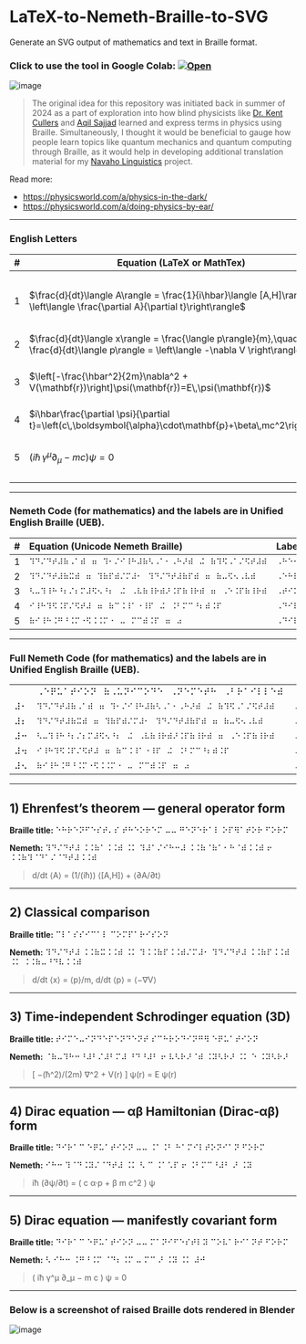 # LaTeX-to-Nemeth-Braille-to-SVG
Generate an SVG output of mathematics and text in Braille format. 

### Click to use the tool in Google Colab: [![Open](https://colab.research.google.com/assets/colab-badge.svg)](https://colab.research.google.com/github/OJB-Quantum/LaTeX-to-Nemeth-Braille-to-SVG/blob/main/LaTeX_to_Nemeth_Braille_to_SVG.ipynb)

![image](https://github.com/user-attachments/assets/9e2c9e74-14de-4678-947d-e1e2a5dfeb57)

> The original idea for this repository was initiated back in summer of 2024 as a part of exploration into how blind physicists like [Dr. Kent Cullers](https://en.wikipedia.org/wiki/Kent_Cullers) and [Aqil Sajjad](https://wp.optics.arizona.edu/sguha/aqil-sajjad/#:~:text=Aqil%20Sajjad%20has%20a%20PhD,entanglement%20in%20many%2Dbody%20systems.) learned and express terms in physics using Braille. Simultaneously, I thought it would be beneficial to gauge how people learn topics like quantum mechanics and quantum computing through Braille, as it would help in developing additional translation material for my [Navaho Linguistics](https://ojb-quantum.github.io/Navaho-Linguistics/) project.

Read more:
- <https://physicsworld.com/a/physics-in-the-dark/>
- <https://physicsworld.com/a/doing-physics-by-ear/>

---

### English Letters

| # | Equation (LaTeX or MathTex)                                                                                                                      | Label                                         |
| - | ------------------------------------------------------------------------------------------------------------------------------------- | --------------------------------------------- |
| 1 | $\frac{d}{dt}\langle A\rangle = \frac{1}{i\hbar}\langle [A,H]\rangle + \left\langle \frac{\partial A}{\partial t}\right\rangle$       | **Heisenberg Equation of Motion** (for expectation values) |
| 2 | $\frac{d}{dt}\langle x\rangle = \frac{\langle p\rangle}{m},\quad \frac{d}{dt}\langle p\rangle = \left\langle -\nabla V \right\rangle$ | **Ehrenfest's Theorem** |
| 3 | $\left[-\frac{\hbar^2}{2m}\nabla^2 + V(\mathbf{r})\right]\psi(\mathbf{r})=E\,\psi(\mathbf{r})$                                        | **Time-Independent Schrödinger Equation** |
| 4 | $i\hbar\frac{\partial \psi}{\partial t}=\left(c\,\boldsymbol{\alpha}\cdot\mathbf{p}+\beta\,mc^2\right)\psi$                           | **Dirac Equation** |
| 5 | $\left(i\hbar\,\gamma^\mu\partial_\mu - mc\right)\psi = 0$                                                                           | **Dirac Equation** (in covariant form)          |

---

### Nemeth Code (for mathematics) and the labels are in Unified English Braille (UEB).

| # | Equation (Unicode Nemeth Braille)<br> | Label (Unicode UEB Braille) <br> |
| :-- | :--- | :--- |
| 1 | `⠹⠙⠌⠙⠞⠼⠷⠠⠁⠾⠀⠶⠀⠹⠂⠌⠊⠸⠓⠼⠷⠣⠠⠁⠂⠠⠓⠜⠾⠀⠬⠀⠷⠹⠫⠠⠁⠌⠫⠞⠼⠾` | `⠠⠓⠑⠊⠎⠑⠝⠃⠑⠗⠛⠀⠠⠑⠟⠥⠁⠞⠊⠕⠝⠀⠕⠋⠀⠠⠍⠕⠞⠊⠕⠝` |
| 2 | `⠹⠙⠌⠙⠞⠼⠷⠭⠾⠀⠶⠀⠹⠷⠏⠾⠌⠍⠼⠂⠀⠹⠙⠌⠙⠞⠼⠷⠏⠾⠀⠶⠀⠷⠤⠫⠢⠠⠧⠾` | `⠠⠑⠓⠗⠑⠝⠋⠑⠎⠞⠴⠎⠀⠠⠞⠓⠑⠕⠗⠑⠍` |
| 3 | `⠣⠤⠹⠸⠓⠘⠆⠌⠆⠍⠼⠫⠢⠘⠆⠀⠬⠀⠠⠧⠷⠸⠗⠾⠜⠨⠏⠷⠸⠗⠾⠀⠶⠀⠠⠑⠨⠏⠷⠸⠗⠾` | `⠠⠞⠊⠍⠑⠤⠠⠊⠝⠙⠑⠏⠑⠝⠙⠑⠝⠞⠀⠠⠎⠡⠗⠕⠙⠊⠝⠛⠑⠗⠀⠠⠑⠟⠥⠁⠞⠊⠕⠝` |
| 4 | `⠊⠸⠓⠹⠫⠨⠏⠌⠫⠞⠼⠀⠶⠀⠷⠉⠨⠸⠁⠐⠸⠏⠀⠬⠀⠨⠃⠍⠉⠘⠆⠾⠨⠏` | `⠠⠙⠊⠗⠁⠉⠀⠠⠑⠟⠥⠁⠞⠊⠕⠝` |
| 5 | `⠷⠊⠸⠓⠨⠛⠘⠨⠍⠐⠫⠨⠨⠍⠐⠀⠤⠀⠍⠉⠾⠨⠏⠀⠶⠀⠴` | `⠠⠙⠊⠗⠁⠉⠀⠠⠑⠟⠥⠁⠞⠊⠕⠝⠀⠷⠠⠉⠕⠧⠁⠗⠊⠁⠝⠞⠀⠠⠋⠕⠗⠍⠾` |

---
### Full Nemeth Code (for mathematics) and the labels are in Unified English Braille (UEB).

|  |  |  |
| :-- | :--- | :--- |
|   | ⠠⠑⠟⠥⠁⠞⠊⠕⠝⠀⠷⠠⠥⠝⠊⠉⠕⠙⠑⠀⠠⠝⠑⠍⠑⠞⠓⠀⠠⠃⠗⠁⠊⠇⠇⠑⠾ | ⠠⠇⠁⠃⠑⠇⠀⠷⠠⠥⠝⠊⠉⠕⠙⠑⠀⠠⠥⠠⠑⠠⠃⠀⠠⠃⠗⠁⠊⠇⠇⠑⠾ |
| ⠼⠂ | `⠹⠙⠌⠙⠞⠼⠷⠠⠁⠾⠀⠶⠀⠹⠂⠌⠊⠸⠓⠼⠷⠣⠠⠁⠂⠠⠓⠜⠾⠀⠬⠀⠷⠹⠫⠠⠁⠌⠫⠞⠼⠾` | `⠠⠓⠑⠊⠎⠑⠝⠃⠑⠗⠛⠀⠠⠑⠟⠥⠁⠞⠊⠕⠝⠀⠕⠋⠀⠠⠍⠕⠞⠊⠕⠝` |
| ⠼⠆ | `⠹⠙⠌⠙⠞⠼⠷⠭⠾⠀⠶⠀⠹⠷⠏⠾⠌⠍⠼⠂⠀⠹⠙⠌⠙⠞⠼⠷⠏⠾⠀⠶⠀⠷⠤⠫⠢⠠⠧⠾` | `⠠⠑⠓⠗⠑⠝⠋⠑⠎⠞⠴⠎⠀⠠⠞⠓⠑⠕⠗⠑⠍` |
| ⠼⠒ | `⠣⠤⠹⠸⠓⠘⠆⠌⠆⠍⠼⠫⠢⠘⠆⠀⠬⠀⠠⠧⠷⠸⠗⠾⠜⠨⠏⠷⠸⠗⠾⠀⠶⠀⠠⠑⠨⠏⠷⠸⠗⠾` | `⠠⠞⠊⠍⠑⠤⠠⠊⠝⠙⠑⠏⠑⠝⠙⠑⠝⠞⠀⠠⠎⠡⠗⠕⠙⠊⠝⠛⠑⠗⠀⠠⠑⠟⠥⠁⠞⠊⠕⠝` |
| ⠼⠲ | `⠊⠸⠓⠹⠫⠨⠏⠌⠫⠞⠼⠀⠶⠀⠷⠉⠨⠸⠁⠐⠸⠏⠀⠬⠀⠨⠃⠍⠉⠘⠆⠾⠨⠏` | `⠠⠙⠊⠗⠁⠉⠀⠠⠑⠟⠥⠁⠞⠊⠕⠝` |
| ⠼⠢ | `⠷⠊⠸⠓⠨⠛⠘⠨⠍⠐⠫⠨⠨⠍⠐⠀⠤⠀⠍⠉⠾⠨⠏⠀⠶⠀⠴` | `⠠⠙⠊⠗⠁⠉⠀⠠⠑⠟⠥⠁⠞⠊⠕⠝⠀⠷⠠⠉⠕⠧⠁⠗⠊⠁⠝⠞⠀⠠⠋⠕⠗⠍⠾` |

---

## 1) Ehrenfest’s theorem — general operator form

**Braille title:** ⠑⠓⠗⠑⠝⠋⠑⠎⠞⠄⠎ ⠞⠓⠑⠕⠗⠑⠍ ⠤⠤ ⠛⠑⠝⠑⠗⠁⠇ ⠕⠏⠻⠁⠞⠕⠗ ⠋⠕⠗⠍

**Nemeth:**
⠹⠙⠌⠙⠞⠼ ⠨⠨⠷⠁⠨⠨⠾ ⠨⠅ ⠹⠼⠁⠌⠊⠓⠒⠼ ⠨⠨⠷⠈⠷⠁⠂⠓⠈⠾⠨⠨⠾ ⠖ ⠨⠨⠷⠹⠈⠙⠁⠌⠈⠙⠞⠼⠨⠨⠾

> d/dt ⟨A⟩ = (1/(iħ)) ⟨[A,H]⟩ + ⟨∂A/∂t⟩

---

## 2) Classical comparison

**Braille title:** ⠉⠇⠁⠎⠎⠊⠉⠁⠇ ⠉⠕⠍⠏⠁⠗⠊⠎⠕⠝

**Nemeth:**
⠹⠙⠌⠙⠞⠼ ⠨⠨⠷⠭⠨⠨⠾ ⠨⠅ ⠹⠨⠨⠷⠏⠨⠨⠾⠌⠍⠼⠂ ⠹⠙⠌⠙⠞⠼ ⠨⠨⠷⠏⠨⠨⠾ ⠨⠅ ⠨⠨⠷⠤⠘⠙⠧⠨⠨⠾

> d/dt ⟨x⟩ = ⟨p⟩/m,  d/dt ⟨p⟩ = ⟨−∇V⟩

---

## 3) Time‑independent Schrodinger equation (3D)

**Braille title:** ⠞⠊⠍⠑⠤⠊⠝⠙⠑⠏⠑⠝⠙⠑⠝⠞ ⠎⠉⠓⠗⠕⠙⠊⠝⠛⠻ ⠑⠟⠥⠁⠞⠊⠕⠝

**Nemeth:**
⠈⠷⠤⠹⠓⠒⠘⠼⠃⠌⠼⠃⠍⠼ ⠘⠙⠘⠼⠃ ⠖ ⠧⠣⠗⠜⠈⠾ ⠨⠽⠣⠗⠜ ⠨⠅ ⠑ ⠨⠽⠣⠗⠜

> [ −(ħ^2)/(2m) ∇^2 + V(r) ] ψ(r) = E ψ(r)

---

## 4) Dirac equation — αβ Hamiltonian (Dirac‑αβ) form

**Braille title:** ⠙⠊⠗⠁⠉ ⠑⠟⠥⠁⠞⠊⠕⠝ ⠤⠤ ⠨⠁⠨⠃ ⠓⠁⠍⠊⠇⠞⠕⠝⠊⠁⠝ ⠋⠕⠗⠍

**Nemeth:**
⠊⠓⠒ ⠹⠈⠙⠨⠽⠌⠈⠙⠞⠼ ⠨⠅ ⠣ ⠉ ⠨⠁⠡⠏ ⠖ ⠨⠃⠍⠉⠘⠼⠃ ⠜ ⠨⠽

> iħ (∂ψ/∂t) = ( c α·p + β m c^2 ) ψ

---

## 5) Dirac equation — manifestly covariant form

**Braille title:** ⠙⠊⠗⠁⠉ ⠑⠟⠥⠁⠞⠊⠕⠝ ⠤⠤ ⠍⠁⠝⠊⠋⠑⠎⠞⠇⠽ ⠉⠕⠧⠁⠗⠊⠁⠝⠞ ⠋⠕⠗⠍

**Nemeth:**
⠣ ⠊⠓⠒ ⠨⠛⠘⠨⠍ ⠈⠙⠆⠨⠍ ⠤ ⠍⠉ ⠜ ⠨⠽ ⠨⠅ ⠼⠚

> ( iħ γ^μ ∂_μ − m c ) ψ = 0

---

### Below is a screenshot of raised Braille dots rendered in Blender

![image](https://github.com/user-attachments/assets/8c61c53c-6984-432f-bcad-fa833ffd7a75)
